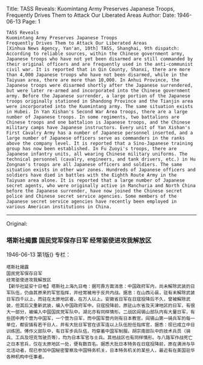 Title: TASS Reveals: Kuomintang Army Preserves Japanese Troops, Frequently Drives Them to Attack Our Liberated Areas
Author:
Date: 1946-06-13
Page: 1

    TASS Reveals
    Kuomintang Army Preserves Japanese Troops
    Frequently Drives Them to Attack Our Liberated Areas
    [Xinhua News Agency, Yan'an, 10th] TASS, Shanghai, 9th dispatch: According to reliable sources, within the Chinese government army, Japanese troops who have not yet been disarmed are still commanded by their original officers and are frequently used in the anti-communist civil war. It is reported that in Qin County, Shanxi, there are more than 4,000 Japanese troops who have not been disarmed, while in the Taiyuan area, there are more than 10,000. In Anhui Province, the Japanese troops were disarmed shortly after the Japanese surrendered, but were later re-armed and incorporated into the Chinese government army. Before the Japanese surrender, a large portion of the Japanese troops originally stationed in Shandong Province and the Tianjin area were incorporated into the Kuomintang army. The same situation exists in Hubei. In Yan Xishan's Second War Area troops, there are a large number of Japanese troops. In some regiments, two battalions are Chinese troops and one battalion is Japanese troops, and the Chinese military camps have Japanese instructors. Every unit of Yan Xishan's First Cavalry Army has a number of Japanese personnel inserted, and a large number of Japanese officers serve as commanders in the ranks above the company level. It is reported that a Sino-Japanese training group has now been established. In Fu Zuoyi's troops, there are Japanese infantry units, all wearing Chinese military uniforms. The technical personnel (cavalry, engineers, and tank drivers, etc.) in Hu Zongnan's troops are all Japanese officers and soldiers. The same situation exists in other war zones. Hundreds of Japanese officers and soldiers have died in battles with the Eighth Route Army in the Taiyuan area alone. It is reported that a large number of Japanese secret agents, who were originally active in Manchuria and North China before the Japanese surrender, have now joined the Chinese secret police and Chinese secret service agencies. Some members of the Japanese secret service agencies have recently been employed in various American institutions in China.



<hr /> 

Original: 


### 塔斯社揭露  国民党军保存日军  经常驱使进攻我解放区

1946-06-13
第1版()
专栏：

    塔斯社揭露
    国民党军保存日军
    经常驱使进攻我解放区
    【新华社延安十日电】塔斯社上海九日电：据可靠方面消息：中国政府军内，尚未解除武装的日军队伍，仍由其原来的军官指挥，并经常被用于反共内战。据息：在山西沁县，驻有未解除武装日军四千以上，而驻在太原地区者，在万人以上。安徽省日军在日寇投降后不久，曾被解除武装，但其后又重新武装，编入中国政府军中。日寇投降前，原驻山东省及天津地区的日军，有很大一部分，被编入中国国民党军队中。湖北亦有同样情形。二战区阎锡山部队内有大量日军，有些团中两个营为中国军，一个营为日军，而中国军营内则有日本教官。阎锡山第一骑兵军的每一单位，都安插有若干日人，并有大批日军官在该军连以上队伍担任指挥官，据悉：现已成立中日训练团。傅作义部队中，有日军步兵队伍，均穿着中国军制服。胡宗南部队中的技术兵员（骑兵、工兵及坦克驾驶员等），均为日本军官与士兵。其他战区也有同样情形。与八路军作战死亡之日本官兵，仅在太原地区一处，便有数百名。据悉大批日本特务在日寇投降前，原在满洲与华北活动者，现已参加中国秘密警察及中国特务机关，日本特务机关的某些人，最近有在美国驻华各种机构中任事者。
